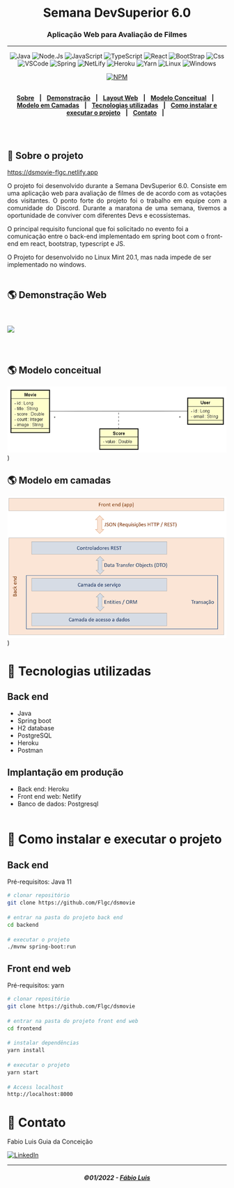 <div align = "center">
<h1>Semana DevSuperior 6.0</h1>
<h3>Aplicação Web para Avaliação de Filmes</h3>
<hr>

![Java](https://img.shields.io/badge/-Java-DE252C?style=flat-square&logo=java&logoColor=white)
![Node.Js](https://img.shields.io/badge/Node.js-43853D?style=for-the-square&logo=node.js&logoColor=white)
![JavaScript](https://img.shields.io/badge/JavaScript-323330?style=for-the-square&logo=javascript&logoColor=F7DF1E)
![TypeScript](https://img.shields.io/badge/TypeScript-007ACC?style=for-the-square&logo=typescript&logoColor=white)
![React](https://img.shields.io/badge/-React%20JS-262B32?style=flat-square&logo=react&logoColor=00D0F6)
![BootStrap](https://img.shields.io/badge/Bootstrap-563D7C?style=flat-square&logo=bootstrap&logoColor=white)
![Css](https://img.shields.io/badge/CSS-1572B6?style=flat-square&logo=css3&logoColor=white)
![VSCode](https://img.shields.io/badge/-VSCode-0085D1?style=flat-square&logo=visual-studio-code&logoColor=white)
![Spring](https://img.shields.io/badge/Spring-6DB33F?style=flat-square&logo=spring&logoColor=white)
![NetLify](https://img.shields.io/badge/Netlify-00C7B7?style=flat-square&logo=netlify&logoColor=white)
![Heroku](https://img.shields.io/badge/Heroku-430098?style=for-the-square&logo=heroku&logoColor=white)
![Yarn](https://img.shields.io/badge/Yarn-2C8EBB?style=for-the-square&logo=yarn&logoColor=white)
![Linux](https://img.shields.io/badge/Linux-FCC624?style=for-the-square&logo=linux&logoColor=black)
![Windows](https://img.shields.io/badge/Windows-0078D6?style=for-the-square&logo=windows&logoColor=white)

[![NPM](https://img.shields.io/npm/l/react)](https://github.com/Flgc/dsmovie/blob/main/LICENSE)
<br>
<br>

</div>

<div align="center">

[**Sobre**](https://github.com/Flgc/dsmovie#-sobre-o-projeto) &nbsp;&nbsp;**|**&nbsp;&nbsp;
[**Demonstração**](https://github.com/Flgc/dsmovie#-demonstra%C3%A7%C3%A3o-web) &nbsp;&nbsp;**|**&nbsp;&nbsp;
[**Layout Web**](https://github.com/Flgc/dsmovie#-layout-web) &nbsp;&nbsp;**|**&nbsp;&nbsp;
[**Modelo Conceitual**](https://github.com/Flgc/dsmovie#-modelo-conceitual) &nbsp;&nbsp;**|**&nbsp;&nbsp;
[**Modelo em Camadas**](https://github.com/Flgc/dsmovie#-modelo-em-camadas) &nbsp;&nbsp;**|**&nbsp;&nbsp;
[**Tecnologias utilizadas**](https://github.com/Flgc/dsmovie#-tecnologias-utilizadas) &nbsp;&nbsp;**|**&nbsp;&nbsp;
[**Como instalar e executar o projeto**](https://github.com/Flgc/dsmovie#-como-instalar-e-executar-o-projeto) &nbsp;&nbsp;**|**&nbsp;&nbsp;
[**Contato**](https://github.com/Flgc/dsmovie#-contato) &nbsp;&nbsp;**|**&nbsp;&nbsp;

</div><br><br>

## 📃 Sobre o projeto

https://dsmovie-flgc.netlify.app

<p align="justify">O projeto foi desenvolvido durante a Semana DevSuperior 6.0. Consiste em uma aplicação web para avaliação de filmes de de acordo com as votações dos visitantes. O ponto forte do projeto foi o trabalho em equipe com a comunidade do Discord. Durante a maratona de uma semana, tivemos a oportunidade de conviver com diferentes Devs e ecossistemas.</p>

O principal requisito funcional que foi solicitado no evento foi a comunicação entre o back-end implementado em spring boot com o front-end em react, bootstrap, typescript e JS.

O Projeto for desenvolvido no Linux Mint 20.1, mas nada impede de ser implementado no windows.
<br><br>

## 🌎 Demonstração Web
<h1>
<img src="https://github.com/Flgc/dsmovie/blob/main/frontend/src/assets/dsmovie.gif">
</h1><br>

## 🌎 Modelo conceitual

![Image](https://github.com/Flgc/dsmovie/blob/main/frontend/src/assets/img/mconceitual.png))

## 🌎 Modelo em camadas

![Image](https://github.com/Flgc/dsmovie/blob/main/frontend/src/assets/img/pcamadas.png))

# 🚀 Tecnologias utilizadas

## Back end

- Java
- Spring boot
- H2 database
- PostgreSQL
- Heroku
- Postman

## Implantação em produção

- Back end: Heroku
- Front end web: Netlify
- Banco de dados: Postgresql
  <br><br>

# 🔧 Como instalar e executar o projeto

## Back end

Pré-requisitos: Java 11

```bash
# clonar repositório
git clone https://github.com/Flgc/dsmovie

# entrar na pasta do projeto back end
cd backend

# executar o projeto
./mvnw spring-boot:run
```

## Front end web

Pré-requisitos: yarn

```bash
# clonar repositório
git clone https://github.com/Flgc/dsmovie

# entrar na pasta do projeto front end web
cd frontend

# instalar dependências
yarn install

# executar o projeto
yarn start

# Access localhost
http://localhost:8000

```

# 📲 Contato

Fabio Luis Guia da Conceição

<a href="https://www.linkedin.com/in/fabio-luis-guia-da-conceição-77784741"><img src="https://img.shields.io/badge/linkedin%20-%230077B5.svg?&style=for-the-badge&logo=linkedin&logoColor=white" alt="LinkedIn"/></a>

---

<h5 align="center">
  &copy;01/2022 - <a href="https://github.com/Flgc/">Fábio Luis</a>
</h5>
